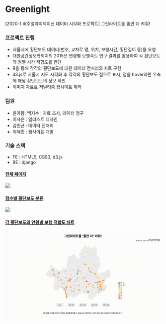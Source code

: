 # Greenlight
[2020-1 비주얼라이제이션 데이터 시각화 프로젝트] 그린라이트를 좀만 더 켜줘!

### 프로젝트 진행
- 서울시에 횡단보도 데이터(번호, 교차로 명, 위치, 보행시간, 횡단길이 등)를 요청
- 대한공간정보학회지의 2015년 연령별 보행속도 연구 결과를 활용하여 각 횡단보도의 점멸 시간 적합도를 판단
- R을 통해 각각의 횡단보도에 대한 데이터 전처리와 차트 구현
- d3.js로 서울시 지도 시각화 후 각각의 횡단보도 점으로 표시, 점을 hover하면 우측에 해당 횡단보도의 정보 확인
- 이미지 자료로 저널리즘 웹사이트 제작

### 팀원
- 윤아람, 백지수 : 자료 조사, 데이터 청구
- 이사은 : 일러스트 디자인
- 김민균 : 데이터 전처리
- 이혜민 : 웹사이트 개발

### 기술 스택
- FE : HTML5, CSS3, d3.js
- BE : django

<a href='http://hyemmie.pythonanywhere.com/'>

#### 전체 페이지
<img src='img/page.gif' width='500px'>

#### 점수별 횡단보도 분류
<img src='img/dots.gif' width='500px'>

#### 각 횡단보도의 연령별 보행 적합도 차트
<img src='img/info.gif' width='500px'>
